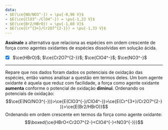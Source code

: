 ```yaml
---
data:
- $E(\ce{NO/NO3^-}) = \pu{-0,96 V}$
- $E(\ce{ClO3^-/ClO4^-}) = \pu{-1,23 V}$
- $E(\ce{Br2/HBrO}) = \pu{-1,60 V}$
- $E(\ce{Cr^{3+}/Cr2O7^{2-}}) = \pu{-1,33 V}$
---
```


**Assinale** a alternativa que relaciona as espécies em ordem crescente de força como agentes oxidantes de espécies dissolvidas em solução ácida.

- [x] $\ce{HBrO}$; $\ce{Cr2O7^{2-}}$; $\ce{ClO4^-}$; $\ce{NO3^-}$


---


Repare que nos dados foram dados os potenciais de oxidação das espécies, então vamos analisar a questão em termos deles.
Um bom agente oxidante é aquela que reduz com facilidade, a força como agente oxidante **aumenta** conforme o potencial de oxidação **diminui**.
Ordenando os potenciais de oxidação:
$$\ce{E(NO/NO3^{-})}>\ce{E(ClO3^{-}/ClO4^-)}>\ce{E(Cr^{3+}/Cr2O7^{2-})}>\ce{E(Br2/HBrO)}$$
Ordenando em ordem crescente em termos da força como agente oxidante:
$$\boxed{\ce{HBrO<Cr2O7^{2-}<ClO4^{-}<NO3^{-}}}$$
